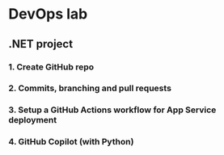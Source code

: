 # DevOps lab
## .NET project
### 1. Create GitHub repo
### 2. Commits, branching and pull requests
### 3. Setup a GitHub Actions workflow for App Service deployment
### 4. GitHub Copilot (with Python)
